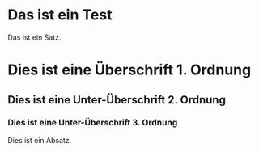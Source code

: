 # Das ist ein Test

Das ist ein Satz.


# Dies ist eine Überschrift 1. Ordnung
## Dies ist eine Unter-Überschrift 2. Ordnung
### Dies ist eine Unter-Überschrift 3. Ordnung

Dies ist ein Absatz.
